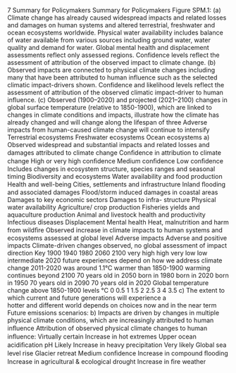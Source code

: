 7
Summary for Policymakers
Summary for Policymakers
Figure SPM.1: (a) Climate change has already caused widespread impacts and related losses and damages on human systems and altered terrestrial, 
freshwater and ocean ecosystems worldwide. Physical water availability includes balance of water available from various sources including ground water, water 
quality and demand for water. Global mental health and displacement assessments reflect only assessed regions. Confidence levels reflect the assessment of 
attribution of the observed impact to climate change. (b) Observed impacts are connected to physical climate changes including many that have been attributed 
to human influence such as the selected climatic impact-drivers shown. Confidence and likelihood levels reflect the assessment of attribution of the observed 
climatic impact-driver to human influence. (c) Observed (1900–2020) and projected (2021–2100) changes in global surface temperature (relative to 1850-1900), 
which are linked to changes in climate conditions and impacts, illustrate how the climate has already changed and will change along the lifespan of three 
Adverse impacts from human-caused 
climate change will continue to intensify
Terrestrial
ecosystems
Freshwater
ecosystems
Ocean
ecosystems
a) Observed widespread and substantial impacts and 
related losses and damages attributed to climate change
Conﬁdence in attribution 
to climate change
High or very high conﬁdence
Medium conﬁdence
Low conﬁdence
Includes changes in ecosystem structure, 
species ranges and seasonal timing
Biodiversity and ecosystems
Water availability and food production
Health and well-being
Cities, settlements and infrastructure
Inland
ﬂooding and
associated 
damages
Flood/storm 
induced
damages in
coastal areas
Damages
to key
economic
sectors
Damages 
to infra-
structure
Physical 
water 
availability
Agriculture/
crop 
production
Fisheries
yields and
aquaculture 
production
Animal and
livestock
health and 
productivity
Infectious
diseases
Displacement
Mental
health
Heat,
malnutrition
and harm 
from wildﬁre
Observed increase in climate impacts 
to human systems and ecosystems 
assessed at global level
Adverse impacts
Adverse and positive impacts
Climate-driven changes observed, 
no global assessment of impact direction
Key
1900
1940
1980
2060
2100
very high
high
very low
low
intermediate
2020
future experiences depend on 
how we address climate change
2011-2020 was 
around 1.1°C warmer 
than 1850-1900
  warming 
continues 
beyond 
2100
70 years 
old in 2050
born
in 1980
born
in 2020
born
in 1950
70 years 
old in 2090
70 years 
old in 2020
Global temperature change above 1850-1900 levels
°C
0
0.5
1
1.5
2
2.5
3
4
3.5
c) The extent to which current and future generations will experience a   
 hotter and different world depends on choices now and in the near term
Future emissions 
scenarios:
b) Impacts are driven by changes in multiple physical climate 
conditions, which are increasingly attributed to human inﬂuence
Attribution of observed physical climate changes to human inﬂuence:
Virtually certain
Increase 
in hot 
extremes 
Upper 
ocean
acidiﬁcation
pH
Likely
Increase 
in heavy 
precipitation
Very likely
Global sea
level rise
Glacier
retreat
Medium conﬁdence
Increase in 
compound
ﬂooding
Increase in 
agricultural 
& ecological 
drought
Increase 
in ﬁre
weather
